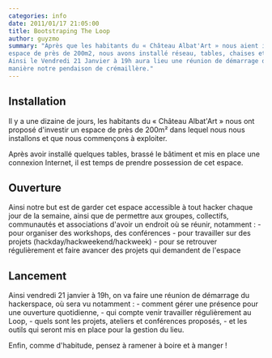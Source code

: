 ```yaml
---
categories: info
date: 2011/01/17 21:05:00
title: Bootstraping The Loop
author: guyzmo
summary: "Après que les habitants du « Château Albat'Art » nous aient invité à exploiter un
espace de près de 200m2, nous avons installé réseau, tables, chaises et il ne manque que vous.
Ainsi le Vendredi 21 Janvier à 19h aura lieu une réunion de démarrage du projet, d'une certaine
manière notre pendaison de crémaillère."
---
```


## Installation

Il y a une dizaine de jours, les habitants du « Château Albat'Art » nous ont proposé 
d'investir un espace de près de 200m² dans lequel nous nous installons et que nous
commençons à exploiter.

Après avoir installé quelques tables, brassé le bâtiment et mis en place une connexion
Internet, il est temps de prendre possession de cet espace.

## Ouverture

Ainsi notre but est de garder cet espace accessible à tout hacker chaque jour de la 
semaine, ainsi que de permettre aux groupes, collectifs, communautés et associations
d'avoir un endroit où se réunir, notamment :
    - pour organiser des workshops, des conférences
    - pour travailler sur des projets (hackday/hackweekend/hackweek)
    - pour se retrouver régulièrement et faire avancer des projets qui demandent de l'espace

## Lancement

Ainsi vendredi 21 janvier à 19h, on va faire une réunion de démarrage du hackerspace, où
sera vu notamment :
    - comment gérer une présence pour une ouverture quotidienne,
    - qui compte venir travailler régulièrement au Loop,
    - quels sont les projets, ateliers et conférences proposés,
    - et les outils qui seront mis en place pour la gestion du lieu.

Enfin, comme d'habitude, pensez à ramener à boire et à manger !
